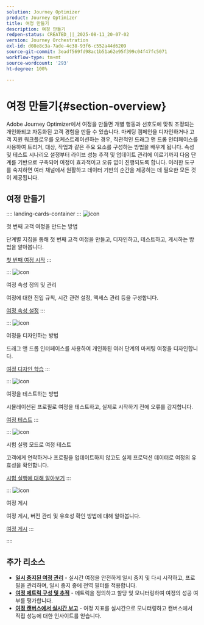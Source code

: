 ```yaml
---
solution: Journey Optimizer
product: Journey Optimizer
title: 여정 만들기
description: 여정 만들기
redpen-status: CREATED_||_2025-08-11_20-07-02
version: Journey Orchestration
exl-id: d08e8c3a-7ade-4c38-93f6-c552a44d6209
source-git-commit: 3eadf569fd98ac1b51a62e95f399c04f47fc5071
workflow-type: tm+mt
source-wordcount: '293'
ht-degree: 100%

---
```


# 여정 만들기{#section-overview}

Adobe Journey Optimizer에서 여정을 만들면 개별 행동과 선호도에 맞춰 조정되는 개인화되고 자동화된 고객 경험을 만들 수 있습니다. 마케팅 캠페인을 디자인하거나 고객 지원 워크플로우를 오케스트레이션하는 경우, 직관적인 드래그 앤 드롭 인터페이스를 사용하여 트리거, 대상, 작업과 같은 주요 요소를 구성하는 방법을 배우게 됩니다. 속성 및 테스트 시나리오 설정부터 라이브 성능 추적 및 업데이트 관리에 이르기까지 다음 단계를 기반으로 구축되어 여정이 효과적이고 오류 없이 진행되도록 합니다. 이러한 도구를 숙지하면 여러 채널에서 원활하고 데이터 기반의 순간을 제공하는 데 필요한 모든 것이 제공됩니다.

## 여정 만들기

:::: landing-cards-container
:::
![icon](https://cdn.experienceleague.adobe.com/icons/circle-play.svg)

첫 번째 고객 여정을 만드는 방법

단계별 지침을 통해 첫 번째 고객 여정을 만들고, 디자인하고, 테스트하고, 게시하는 방법을 알아봅니다.

[첫 번째 여정 시작](../using/building-journeys/journey-gs.md)
:::

:::
![icon](https://cdn.experienceleague.adobe.com/icons/gear.svg)

여정 속성 정의 및 관리

여정에 대한 진입 규칙, 시간 관련 설정, 액세스 관리 등을 구성합니다.

[여정 속성 설정](../using/building-journeys/journey-properties.md)
:::

:::
![icon](https://cdn.experienceleague.adobe.com/icons/puzzle-piece.svg)

여정을 디자인하는 방법

드래그 앤 드롭 인터페이스를 사용하여 개인화된 여러 단계의 마케팅 여정을 디자인합니다.

[여정 디자인 학습](../using/building-journeys/using-the-journey-designer.md)
:::

:::
![icon](https://cdn.experienceleague.adobe.com/icons/list-check.svg)

여정을 테스트하는 방법

시뮬레이션된 프로필로 여정을 테스트하고, 실제로 시작하기 전에 오류를 감지합니다.

[여정 테스트](../using/building-journeys/testing-the-journey.md)
:::

:::
![icon](https://cdn.experienceleague.adobe.com/icons/screwdriver-wrench.svg)

시험 실행 모드로 여정 테스트

고객에게 연락하거나 프로필을 업데이트하지 않고도 실제 프로덕션 데이터로 여정의 유효성을 확인합니다.

[시험 실행에 대해 알아보기](../using/building-journeys/journey-dry-run.md)
:::

:::
![icon](https://cdn.experienceleague.adobe.com/icons/circle-play.svg)

여정 게시

여정 게시, 버전 관리 및 유효성 확인 방법에 대해 알아봅니다.

[여정 게시](../using/building-journeys/publishing-the-journey.md)
:::

::::


## 추가 리소스

- **[일시 중지된 여정 관리](../using/building-journeys/journey-pause.md)** - 실시간 여정을 안전하게 일시 중지 및 다시 시작하고, 프로필을 관리하며, 일시 중지 중에 전역 필터를 적용합니다.
- **[여정 메트릭 구성 및 추적](../using/building-journeys/success-metrics.md)** - 메트릭을 정의하고 할당 및 모니터링하여 여정의 성공 여부를 평가합니다.
- **[여정 캔버스에서 실시간 보고](../using/building-journeys/report-journey.md)** - 여정 지표를 실시간으로 모니터링하고 캔버스에서 직접 성능에 대한 인사이트를 얻습니다.
